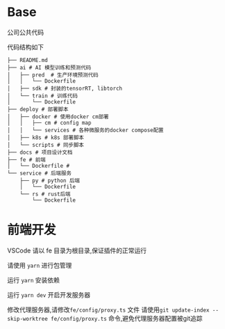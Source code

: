 # Base

公司公共代码

代码结构如下

```
├── README.md
├── ai # AI 模型训练和预测代码
│   ├── pred  # 生产环境预测代码
│   │   └── Dockerfile
│   ├── sdk # 封装的tensorRT, libtorch
│   └── train # 训练代码
│       └── Dockerfile
├── deploy # 部署脚本
│   ├── docker # 使用docker cm部署
│   │   ├── cm # config map
│   │   └── services # 各种微服务的docker compose配置
│   ├── k8s # k8s 部署脚本
│   └── scripts # 同步脚本
├── docs # 项目设计文档
├── fe # 前端
│   └── Dockerfile # 
└── service # 后端服务
    ├── py # python 后端
    │   └── Dockerfile
    └── rs # rust后端
        └── Dockerfile
```

# 前端开发
VSCode 请以 fe 目录为根目录,保证插件的正常运行

请使用 `yarn` 进行包管理

运行 `yarn` 安装依赖

运行 `yarn dev` 开启开发服务器

修改代理服务器,请修改`fe/config/proxy.ts` 文件 
请使用`git update-index --skip-worktree fe/config/proxy.ts` 命令,避免代理服务器配置被git追踪